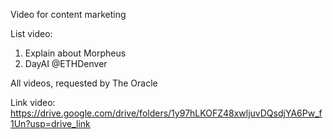 Video for content marketing

List video:
1. Explain about Morpheus
2. DayAI @ETHDenver

All videos, requested by The Oracle

Link video:
https://drive.google.com/drive/folders/1y97hLKOFZ48xwljuvDQsdjYA6Pw_f1Un?usp=drive_link